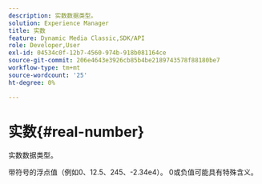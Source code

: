 ```yaml
---
description: 实数数据类型。
solution: Experience Manager
title: 实数
feature: Dynamic Media Classic,SDK/API
role: Developer,User
exl-id: 04534c0f-12b7-4560-974b-918b081164ce
source-git-commit: 206e4643e3926cb85b4be2189743578f88180be7
workflow-type: tm+mt
source-wordcount: '25'
ht-degree: 0%

---
```


# 实数{#real-number}

实数数据类型。

带符号的浮点值（例如0、12.5、245、-2.34e4）。 0或负值可能具有特殊含义。
